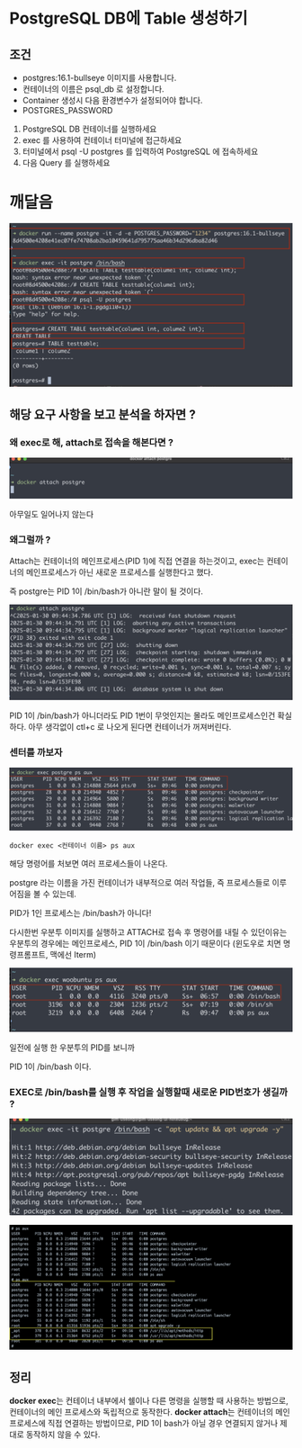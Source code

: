# PostgreSQL DB에 Table 생성하기
## 조건
- postgres:16.1-bullseye 이미지를 사용합니다.
- 컨테이너의 이름은 psql_db 로 설정합니다.
- Container 생성시 다음 환경변수가 설정되어야 합니다.
- POSTGRES_PASSWORD
1. PostgreSQL DB 컨테이너를 실행하세요
2. exec 를 사용하여 컨테이너 터미널에 접근하세요
3. 터미널에서 psql -U postgres 를 입력하여 PostgreSQL 에 접속하세요
4. 다음 Query 를 실행하세요


# 깨달음

![Example Image](./images/1-1.png)

## 해당 요구 사항을 보고 분석을 하자면 ?



### 왜 exec로 해, attach로 접속을 해본다면 ?

![Example Image](./images/1-2.png)

아무일도 일어나지 않는다

### 왜그럴까 ?

Attach는 컨테이너의 메인프로세스(PID 1)에 직접 연결을 하는것이고, exec는 컨테이너의 메인프로세스가 아닌 새로운 프로세스를 실행한다고 했다.

즉 postgre는 PID 1이 /bin/bash가 아니란 말이 될 것이다.

![Example Image](./images/1-3.png)

PID 1이 /bin/bash가 아니더라도 PID 1번이 무엇인지는 몰라도 메인프로세스인건 확실하다. 아무 생각없이 ctl+c 로 나오게 된다면 컨테이너가 꺼져버린다.

### 센터를 까보자

![Example Image](./images/1-5.png)

```
docker exec <컨테이너 이름> ps aux
```

해당 명령어를 처보면 여러 프로세스들이 나온다.

postgre 라는 이름을 가진 컨테이너가 내부적으로 여러 작업들, 즉 프로세스들로 이루어짐을 볼 수 있는데.

PID가 1인 프로세스는 /bin/bash가 아니다!

다시한번 우분투 이미지를 실행하고 ATTACH로 접속 후 명령어를 내릴 수 있던이유는 우분투의 경우에는 메인프로세스, PID 1이 /bin/bash 이기 때문이다
(윈도우로 치면 명령프롬프트, 맥에선 Iterm)

![Example Image](./images/1-4.png)

일전에 실행 한 우분투의 PID를 보니까

PID 1이 /bin/bash 이다.

### EXEC로 /bin/bash를 실행 후 작업을 실행할때 새로운 PID번호가 생길까 ?

![Example Image](./images/1-6.png)

![Example Image](./images/1-7.png)

## 정리

**docker exec**는 컨테이너 내부에서 쉘이나 다른 명령을 실행할 때 사용하는 방법으로, 컨테이너의 메인 프로세스와 독립적으로 동작한다.
**docker attach**는 컨테이너의 메인 프로세스에 직접 연결하는 방법이므로, PID 1이 bash가 아닐 경우 연결되지 않거나 제대로 동작하지 않을 수 있다.